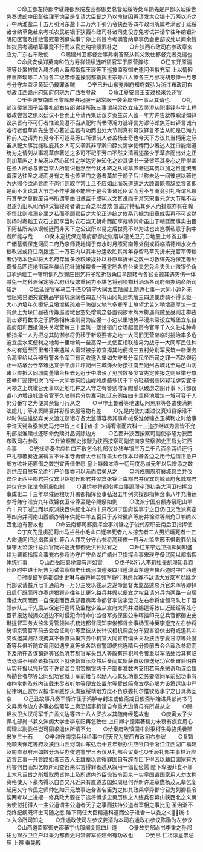 <!-- { "loadSidebar": true } -->
　　○命工部左侍郎李璲兼都察院左佥都御史总督延绥等处军饷先是户部以延绥告急奏遣郎中田彭往理军饷至是复请大臣督之乃以命鐩因再请发太仓银十万两以济之开中两淮盐二十五万引河东盐十二万六千引仍令狭西等四布政司所属考满官于延绥诸仓纳草免赴京考核农民纳银于狭西布政司补诸司吏役亦免考试并请举往年纳银补阴阳医官及授散官冠带例俱俟事宁停止有旨令考满官纳草事仍会吏部议处以闻余皆如拟后考满纳草事竟不行而以官吏纳银赎罪补之
　　○升狭西布政司右参政章玄应为广东右布政使
　　○赐建州卫都督佥事弗喇答祭从其父致仕都督完者秃请也
　　○命武安侯郑英南和伯方寿祥领续选听征官军于原营操练
　　○辽东开原清阳等处累被贼入境杀虏人畜都指挥王琰等下巡按监察御史逮问俱拟充军  上以情轻律重降琰等二人官各二级带俸差操罚都指挥王宗等八人俸各三月参将胡忠俸一月忠与分守左监丞黄延仍戴罪杀贼
　　○辛巳升山东兖州府知府龚弘为浙江布政司右参政江西赣州府知府何珖为广西右参政
　　○命江夏安惠王支过禄米免还官
　　○壬午赐安南国王黎晖皮弁冠服一副常服一袭金犀带一事从其请也
　　○礼部议覆掌国子监事礼部右侍郎谢铎所陈三事谓叔梁纥立庙及吴澄从祀事铎与学士程敏政尝言之俱以廷议不合而止今请再集廷议岁贡生员入监一年方许告就教职请如铎议余皆有不可行者惟论吴澄不当从祀时尚书傅瀚力诋铎言为谬侍郎焦芳曰铎言诚有难行者但草庐先生苦心著述虽若有功而出处大节则真有可议铎言不当从祀是已瀚力称前人之请为有见今不可遽易芳曰所谓前人者盖杨士奇也今天下方议其当柄用之际虽从祀大事犹能私庇其乡人可又袭其非耶瀚曰薛文清学徒慱而少著述人犹曰能继道统为之请列从事况草庐著述之多可不祀乎芳曰不然文清著述虽少于草庐而出处之正则加草庐之上矣况以尽心知性之学达穷神知化之妙其读书一录皆写其身心之所得盖在圣人所必与者岂常人所能识也然至今犹木跻之从祀草庐著述其何以加之且道统者谓深达往圣之域而身有之者也传圣门之道者莫加于颜子后世称未达一间彼岂以著述为达郥今欲尚言而不尚行则取寻常士且不应如此而况道统之大顾谓能修辞立言者即是而不复论其大节岂不悖乎瀚不能应于是会集诸廷臣议而芳不与瀚竟引礼所谓凡祭有其举之莫敢废诗书所谓率由旧章监于成宪以文其说而于澄忘宋事元之大节略不及澄遂仍旧从祀而铎议皆寝论者谓士奇之以澄欺  宣庙非特私其乡人而措意亦有在瀚不悟此则唯溺乡里之私而不顾君臣之大伦正道统之攸系乃据为旧章成宪再不可议然则杨时奏黜王安石之配享当时安石岂无朝命而配享哉特其命虽出于朝廷而事实由臣下阿私所亲以误朝廷而非天下之公议所以易之后世竟不以为过也此岂横私意于胸中者所能与哉
　　○癸未巡抚保定等府都御史张缙以潼关卫元日地震上修省五事一广储蓄谓保定河间二府乃京师要地请于有水时月照河南等处例或将临清德州水次仓粮改派或将江南拨运二十万石内以其半分运收贮其每年存留马草先折米充官军俸粮者仍徵本色却将大名府存留多收粮米拨补以补原草折米之数一习教练先将保定等处寄餋马匹连地亩草料俵给民壮骑操餧餋一遵定制各府台柴夫乞免佥夫头止徵银价角□羊纳雇工一守明训凡钦赐庄田乞将子粒折银角□羊部转令各官关领其遇灾伤一体减免一均科派保定等六府科役繁重民力不堪乞将别项物料洒派各司府州办纳命所司知之
　　○给延绥官军马二千匹○镇守大同太监陆訚上防边七事一大同小边外无险阻贼易驰突宜挑品字窖坑深阔各四五尺有山冈处则筑墙三四道使虏骑不得长驱一大小边墙年久隳圮且墩堠稀疏难于防御又地气多寒军士瞭望尤苦乞稍增高厚筑一丈有余上为垛口昼夜传筹巡验墩台空处增筑之各置铜锣木牌木梆遇有贼至昼则击梆夜则击锣将数书之于牌急相传递则易为应援一小边以里地势平漫未常设立城堡宜东自宣府阳和西抵偏头关老营每三十里筑一堡设衙门仓场起营房令官军千人久驻屯种命都指挥一人为把总其防御参将仍移于新设要害之地一大同旧无营垒临时挑治率多危迫宜度水浆便利之地每十里增筑一垒高深一丈使互相联络易为战守一大同军民住种乡村有远至百里者往来遇贼人畜常被杀掠宜择其地便或三五村分别军民筑一砦堡务令高坚给以兵器有警各令军卫有司收遂入堡如失守者分军民坐所司之罪一西路僻远止一路墩台仓卒难达宜于平虏井坪朔州三城烽火分接往南至朔州古城北至马邑山阴诸卫直抵大同城南量墩台相去远近于中增设了见虏数多少宜先定传报之则昼举号旗夜举灯笼使相次飞报一大同亦有险山峻岭虏骑多伏于下令轻骑据高冈窥我虗实宜于冈领之上筑墩台无事以近地屯种之人守之有警则增军瞭望以破虏之阴计事下兵部议谓小边增设城堡令官军久驻则兵分势寡可如辽东例每四十里择地增筑一城可容千人仍分番守之为便其余皆可行从之
　　○甲申土鲁番等地速坛阿黑麻等各遣使满剌法虎儿丁等来贡赐宴并彩叚衣服等物有差
　　○先是内使刘雄过仪真知县徐淮不以时供应雄怒弃关文渡江愬诸守备太监傅容奏其事命械系淮付锦衣卫栲鞫之时给事中许天锡监察御史冯允中皆上＜锍-釒＞请宥淮而六科十三道亦继以为言皆不允刑部拟淮赎杖还职命免赎对品调除边方
　　○乙酉升狭西按察司副使李隆为狭西布政司右参政
　　○升监察御史张黻为狭西按察司副使南京监察御史王启为江西佥事
　　○光禄寺奏供应牲口不敷乞令礼部议处猪羊银三万二千八百余两给还行户礼部覆奏近屡得旨不许本寺再借太仓官银盖太仓银本以备各边之用今边情正急户部方欲补还原借之数岂宜再借惟愿  皇上特敕本寺一切用度悉减元年以后增添之数则供应自然有余而行户价银亦可以渐而偿矣从之
　　○丙戌赐周府襄城县主并仪宾企正西平郡君并仪宾卫锦宛丘郡君并仪宾张锦上虞郡君并仪宾刘鲸晋府永城郡君并仪宾刘纶诰命冠服如制
　　○漕运参将都指挥佥事周瓒卒瓒初袭大河卫指挥佥事成化二十三年以催运粮功升署都指挥佥事弘治五年例实授都指挥佥事八年充漕运参将兼守淮安九年改锦衣卫带俸至是卒赐祭如例
　　○改派宁国府额办祭祀山羊六十只于浙江而以原派狭西供祀北羊四十只改派宁国府俟事宁之日仍旧又改派真定等四府并河南山西额办明年供祀牛羊五百只于苏常徽庐等府并徐滁等州角□羊纳以西北边有警故也
　　○命云南都司都指挥佥事刘镛之子俊代原职云南后卫指挥使
　　○丁亥先是虏犯蓟州马兰谷小毛山口逻卒死者九人掠去者二人男妇燔死者十五人命逮问把总指挥夏仁等八人罪罚分守右参将高瑛俸一月与左监丞邢玉俱戴罪杀贼镇守太监张忭总兵官阮兴巡抚都御史洪钟姑宥之
　　○升辽东宁远卫指挥同知盛铭为署都指挥佥事充右参将协守广宁命湖广靖州卫指挥佥事宋瑛守备武冈以都指挥体统行事
　　○山西岳阳县地震有声如雷
　　○戊子以行人李玑杜旻胡瓒知县袁仕赵时中进士阮吉为试监察御史仕玑河南道旻四川道瓒山东道吉狭西道时中广西道
　　○时提督军务都御史史琳与泰将神英领军将行琳虑兵寡不敌请大发京军以继之兵部议请益兵七千通前为一万分三发以往从之遂命监督太监苗逵总兵官朱晖等即择日启行既而晖亦奏虏猖獗非往年比更乞益兵并假以便宜之权且请分兵为两路一自居庸抵大同而西一自保定而西兵部覆奏再命都督李俊李澄充左右参将俊领马队七千澄领步队三千先后从保定行逵晖及监枪少监从宣府大同并进赐逵等敕曰近延绥等处守臣节报达贼拥众近边不时侵犯今特命尔监督军务保国公朱晖挂印充总兵官都御史史琳提督军务太监朱秀管领神机铳炮都督同知李俊都督佥事杨玉神英李澄充左右参将统领京营官军前去会合征剿尔等至彼从长计议相机调度分布要害设伏出奇或遏其冲突或邀其归路或掩其不备直捣巢穴务中机宜大同宣府偏头关及狭西宁夏甘凉等处游奇等兵俱听随宜调用如遇宁夏等处各路有警即便挑选精兵分投前去会合截杀参将而下及所在各该镇巡等官悉听节制官军头目人等敢有违犯号令者重以军法处治其有临阵退缩不用命者指挥以下就便斩首示众然后奏闻其斩获首级俱送纪功官处审验明白从实开报以凭升赏不许冒滥合用赏犒银两于户部奏准数内支用若有杀贼奇功该给银牌勘合者尔等公同纪功官就于军前给与以励人心其纪功御史务要随同军前纪功事有难拘常例及敕内该载未尽者听尔等便宜处置尔等受兹简命宜尽心竭力设策运谋申严纪律明正赏罚以振作军威殄灭虏寇绥靖地方庶不负朕委托尔惟钦哉事宁之日具奏回京
　　○己丑故事凡奏军情许径于鸿胪寺封进或值斋戒日俟斋毕始进兵部尚书马文昇奏今边方多事必俟斋毕上奏恐误事机请自今重大边情毋有所避从之
　　○赐锦衣卫大汉将军千户孟文达等四十八人罗衣以其随侍经筵故也
　　○庚寅太子少保礼部尚书兼文渊阁大学士李东阳再乞致仕  上曰卿才德素著精力未衰有疾宜用心调理以副委任岂可固求退休所请不允
　　○给秦府故镇国中尉秉柯生母骆氏餋赡米岁三十石
　　○辛卯升南京兵科给事中倪天民为狭西布政司右参议
　　○复暂免顺天保定等府及狭西山西河南山东弘治十五年额办供应牲口令浙江江西湖广福建及南直隶府州如数分派买办俟边警宁日再议从礼部会议奏也○壬辰礼部主事林沂应诏言五事一开言路始者吉吉人王雄辈以言得罪固自有辞而臣下得因以藉口国家有大利害何自而知乞敕所司查近来以言得罪者悉从叙用一倡勤俭愿  陛下卑服菲食不事土木凡诏旨之所增取悉皆停止及所遣内外臣僚皆令回京一实皇国谓国家用人勿太拘资格使天下豪杰得以自奋又凡近来有直道去国如周经何乔新许进章懋杨茂元辈乞复起用又守令民之师帅乞如开元故事选台省名臣为之如其政果卓异郡守召为列卿县令俟两考以上进擢一修兵政大要在于选将博求忠勇历练之人练兵召募山狭西北之义勇务使付托得人一主公道谓主公道者天子之事而扶持公道者宰相之事比见  圣治渐不克终纪纲既坏士习随之愿  陛下简任大臣精选科道而公于进舍一以委之＜锍-釒＞入命所司知之
　　○升通政使司左参议姜清为本司右通政右参议陈勖为左参议
　　○山西道监察御史邵蕃丁忧服阕复除四川道
　　○录故吏部尚书李秉之孙邦祐为锦衣卫百户以秉为都御史时常督军征建州有功故也
　　○癸巳  仁祖淳皇帝忌辰  上祭  奉先殿
